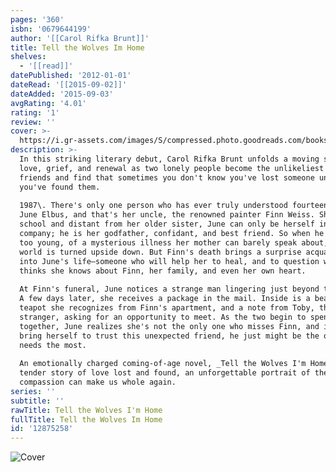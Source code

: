 ```yaml
---
pages: '360'
isbn: '0679644199'
author: '[[Carol Rifka Brunt]]'
title: Tell the Wolves Im Home
shelves:
  - '[[read]]'
datePublished: '2012-01-01'
dateRead: '[[2015-09-02]]'
dateAdded: '2015-09-03'
avgRating: '4.01'
rating: '1'
review: ''
cover: >-
  https://i.gr-assets.com/images/S/compressed.photo.goodreads.com/books/1335450415l/12875258.jpg
description: >-
  In this striking literary debut, Carol Rifka Brunt unfolds a moving story of
  love, grief, and renewal as two lonely people become the unlikeliest of
  friends and find that sometimes you don't know you've lost someone until
  you've found them.  
    
  1987\. There's only one person who has ever truly understood fourteen-year-old
  June Elbus, and that's her uncle, the renowned painter Finn Weiss. Shy at
  school and distant from her older sister, June can only be herself in Finn's
  company; he is her godfather, confidant, and best friend. So when he dies, far
  too young, of a mysterious illness her mother can barely speak about, June's
  world is turned upside down. But Finn's death brings a surprise acquaintance
  into June's life—someone who will help her to heal, and to question what she
  thinks she knows about Finn, her family, and even her own heart.  
    
  At Finn's funeral, June notices a strange man lingering just beyond the crowd.
  A few days later, she receives a package in the mail. Inside is a beautiful
  teapot she recognizes from Finn's apartment, and a note from Toby, the
  stranger, asking for an opportunity to meet. As the two begin to spend time
  together, June realizes she's not the only one who misses Finn, and if she can
  bring herself to trust this unexpected friend, he just might be the one she
  needs the most.  
    
  An emotionally charged coming-of-age novel, _Tell the Wolves I'm Home_ is a
  tender story of love lost and found, an unforgettable portrait of the way
  compassion can make us whole again.
series: ''
subtitle: ''
rawTitle: Tell the Wolves I'm Home
fullTitle: Tell the Wolves Im Home
id: '12875258'
---
```

![Cover](https:&#x2F;&#x2F;i.gr-assets.com&#x2F;images&#x2F;S&#x2F;compressed.photo.goodreads.com&#x2F;books&#x2F;1335450415l&#x2F;12875258.jpg)
